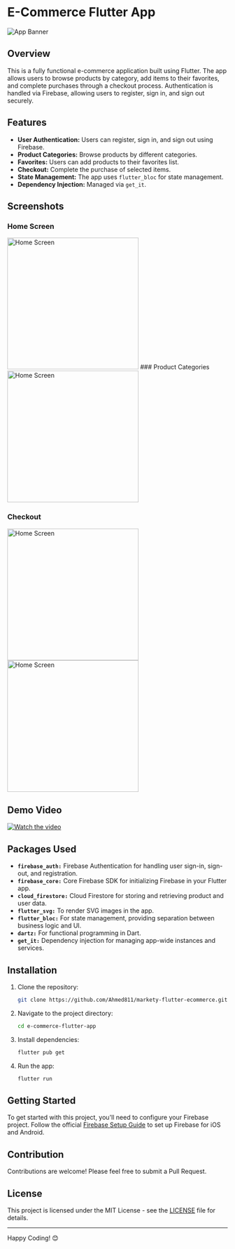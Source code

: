 # E-Commerce Flutter App

![App Banner](https://yourimageurl.com/banner.png)

## Overview

This is a fully functional e-commerce application built using Flutter. The app allows users to browse products by category, add items to their favorites, and complete purchases through a checkout process. Authentication is handled via Firebase, allowing users to register, sign in, and sign out securely.

## Features

- **User Authentication:** Users can register, sign in, and sign out using Firebase.
- **Product Categories:** Browse products by different categories.
- **Favorites:** Users can add products to their favorites list.
- **Checkout:** Complete the purchase of selected items.
- **State Management:** The app uses `flutter_bloc` for state management.
- **Dependency Injection:** Managed via `get_it`.

## Screenshots

### Home Screen
<img src="https://github.com/user-attachments/assets/f1faeb7e-b1db-4c8c-b0e7-64265c9063a0" alt="Home Screen" width="300"/>
### Product Categories

<img src="https://github.com/user-attachments/assets/e44636e4-1522-4212-87be-0fc74c97d6bc" alt="Home Screen" width="300"/>

### Checkout
<img src="https://github.com/user-attachments/assets/04e89969-c471-474a-a870-43000869fddf" alt="Home Screen" width="300"/>
<img src="https://github.com/user-attachments/assets/62bc6e41-09c2-440d-9fe5-c4e01532d6ef" alt="Home Screen" width="300"/>

## Demo Video
[![Watch the video](https://github.com/user-attachments/assets/f1faeb7e-b1db-4c8c-b0e7-64265c9063a0)](https://www.youtube.com/watch?v=K0b-hCk_vV8)

## Packages Used

- **`firebase_auth:`** Firebase Authentication for handling user sign-in, sign-out, and registration.
- **`firebase_core:`** Core Firebase SDK for initializing Firebase in your Flutter app.
- **`cloud_firestore:`** Cloud Firestore for storing and retrieving product and user data.
- **`flutter_svg:`** To render SVG images in the app.
- **`flutter_bloc:`** For state management, providing separation between business logic and UI.
- **`dartz:`** For functional programming in Dart.
- **`get_it:`** Dependency injection for managing app-wide instances and services.

## Installation

1. Clone the repository:
    ```bash
    git clone https://github.com/Ahmed811/markety-flutter-ecommerce.git
    ```
2. Navigate to the project directory:
    ```bash
    cd e-commerce-flutter-app
    ```
3. Install dependencies:
    ```bash
    flutter pub get
    ```
4. Run the app:
    ```bash
    flutter run
    ```

## Getting Started

To get started with this project, you'll need to configure your Firebase project. Follow the official [Firebase Setup Guide](https://firebase.google.com/docs/flutter/setup) to set up Firebase for iOS and Android.

## Contribution

Contributions are welcome! Please feel free to submit a Pull Request.

## License

This project is licensed under the MIT License - see the [LICENSE](LICENSE) file for details.

---

Happy Coding! 😊
